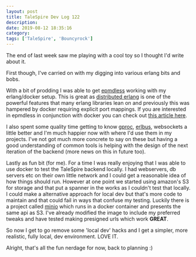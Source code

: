 ```yaml
---
layout: post
title: TaleSpire Dev Log 122
description:
date: 2019-08-12 18:35:16
category:
tags: ['TaleSpire', 'Bouncyrock']
---
```


The end of last week saw me playing with a cool toy so I thought I'd write about it.

First though, I've carried on with my digging into various erlang bits and bobs.

With a bit of prodding I was able to get [epmdless](https://github.com/oltarasenko/epmdless) working with my erlang/docker setup. This is great as [distributed erlang](https://learnyousomeerlang.com/distribunomicon) is one of the powerful features that many erlang libraries lean on and previously this was hampered by docker requiring explicit port mappings. If you are interested in epmdless in conjunction with docker you can check out [this article here](https://www.erlang-solutions.com/blog/running-distributed-erlang-elixir-applications-on-docker.html).

I also spent some quality time getting to know [gproc](https://github.com/uwiger/gproc), [erlbus](https://github.com/cabol/erlbus), websockets a little better and I'm much happier now with where I'd use them in my projects. I've not got much more concrete to say on these but having a good understanding of common tools is helping with the design of the next iteration of the backend (more news on this in future too).

Lastly as fun bit (for me). For a time I was really enjoying that I was able to use docker to test the TaleSpire backend locally. I had webservers, db servers etc on their own little network and I could get a reasonable idea of how things should run. However at one point we started using amazon's S3 for storage and that put a spanner in the works as I couldn't test that locally. I could make a alternative approach for local dev but that's more code to maintain and that could fail in ways that confuse my testing. Luckily there is a project called [minio](https://docs.min.io/) which runs in a docker container and presents the same api as S3. I've already modified the image to include my preferred tweaks and have tested making presigned urls which work **GREAT**. 

So now I get to go remove some 'local dev' hacks and I get a simpler, more realistic, fully local, dev environment. LOVE IT.

Alright, that's all the fun nerdage for now, back to planning :)
